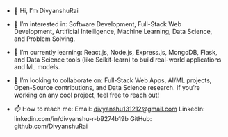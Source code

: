 - 👋 Hi, I’m DivyanshuRai
  
- 👀 I’m interested in:
  Software Development, Full-Stack Web Development, Artificial Intelligence, Machine Learning, Data Science, and Problem Solving.
  
- 🌱 I’m currently learning:
  React.js, Node.js, Express.js, MongoDB, Flask, and Data Science tools (like Scikit-learn) to build real-world applications and ML models.
  
- 💞️ I’m looking to collaborate on:
  Full-Stack Web Apps, AI/ML projects, Open-Source contributions, and Data Science research. If you’re working on any cool project, feel free to reach out!
  
- 📫 How to reach me:
  Email: divyanshu131212@gmail.com
  LinkedIn: linkedin.com/in/divyanshu-r-b9274b19b
  GitHub: github.com/DivyanshuRai

<!---
DivyanshuRai1510/DivyanshuRai1510 is a ✨ special ✨ repository because its `README.md` (this file) appears on your GitHub profile.
You can click the Preview link to take a look at your changes.
--->
